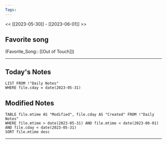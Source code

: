 ```yaml
---
Tags:
---
```

<< [[2023-05-30]] - [[2023-06-01]] >>
## Favorite song
(Favorite_Song:: [[Out of Touch]])

___
## Today's Notes
```dataview
LIST FROM !"Daily Notes"
WHERE file.cday = date(2023-05-31)
```
## Modified Notes
```dataview
TABLE file.mtime AS "Modified", file.cday AS "Created" FROM !"Daily Notes" 
WHERE file.mtime > date(2023-05-31) AND file.mtime < date(2023-06-01) AND file.cday < date(2023-05-31)
SORT file.mtime desc
```
___
